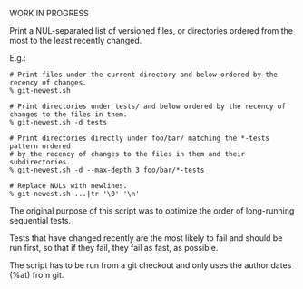 WORK IN PROGRESS

Print a NUL-separated list of versioned files, or directories ordered from the
most to the least recently changed.

E.g.:
```
# Print files under the current directory and below ordered by the recency of changes.
% git-newest.sh

# Print directories under tests/ and below ordered by the recency of changes to the files in them.
% git-newest.sh -d tests

# Print directories directly under foo/bar/ matching the *-tests pattern ordered
# by the recency of changes to the files in them and their subdirectories.
% git-newest.sh -d --max-depth 3 foo/bar/*-tests

# Replace NULs with newlines.
% git-newest.sh ...|tr '\0' '\n'
```

The original purpose of this script was to optimize the order of long-running
sequential tests.

Tests that have changed recently are the most likely to fail and should be run
first, so that if they fail, they fail as fast, as possible.

The script has to be run from a git checkout and only uses the author dates
(%at) from git.
